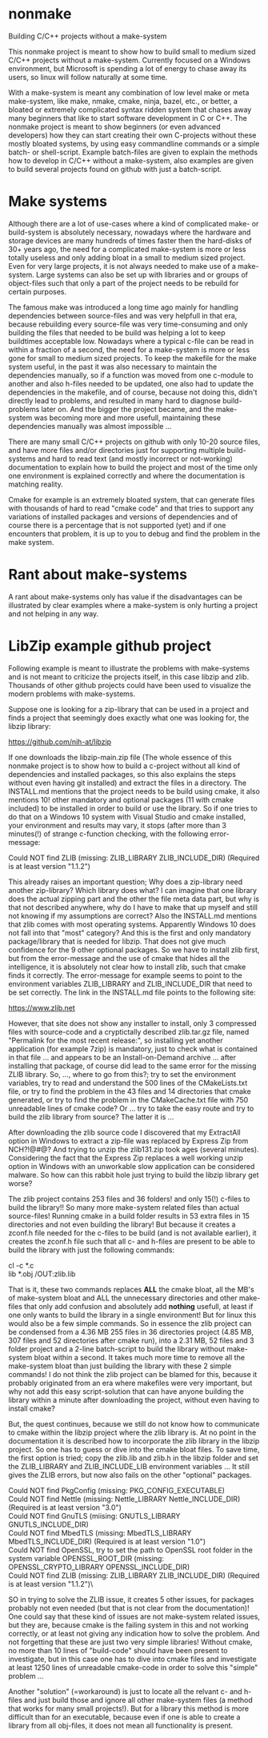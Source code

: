 # nonmake
Building C/C++ projects without a make-system

This nonmake project is meant to show how to build small to medium sized C/C++ projects without a make-system. Currently focused on a Windows environment, but Microsoft is spending a lot of energy to chase away its users, so linux will follow naturally at some time.

With a make-system is meant any combination of low level make or meta make-system, like make, nmake, cmake, ninja, bazel, etc., or better, a bloated or extremely complicated syntax ridden system that chases away many beginners that like to start software development in C or C++. The nonmake project is meant to show beginners (or even advanced developers) how they can start creating their own C-projects without these mostly bloated systems, by using easy commandline commands or a simple batch- or shell-script. Example batch-files are given to explain the methods how to develop in C/C++ without a make-system, also examples are given to build several projects found on github with just a batch-script.

# Make systems

Although there are a lot of use-cases where a kind of complicated make- or build-system is absolutely necessary, nowadays where the hardware and storage devices are many hundreds of times faster then the hard-disks of 30+ years ago, the need for a complicated make-system is more or less totally useless and only adding bloat in a small to medium sized project. Even for very large projects, it is not always needed to make use of a make-system. Large systems can also be set up with libraries and or groups of object-files such that only a part of the project needs to be rebuild for certain purposes.

The famous make was introduced a long time ago mainly for handling dependencies between source-files and was very helpfull in that era, because rebuilding every source-file was very time-consuming and only building the files that needed to be build was helping a lot to keep buildtimes acceptable low. Nowadays where a typical c-file can be read in within a fraction of a second, the need for a make-system is more or less gone for small to medium sized projects. To keep the makefile for the make system useful, in the past it was also necessary to maintain the dependencies manually, so if a function was moved from one c-module to another and also h-files needed to be updated, one also had to update the dependencies in the makefile, and of course, because not doing this, didn't directly lead to problems, and resulted in many hard to diagnose build-problems later on. And the bigger the project became, and the make-system was becoming more and more usefull, maintaining these dependencies manually was almost impossible ...

There are many small C/C++ projects on github with only 10-20 source files, and have more files and/or directories just for supporting multiple build-systems and hard to read text (and mostly incorrect or not-working) documentation to explain how to build the project and most of the time only one environment is explained correctly and where the documentation is matching reality.

Cmake for example is an extremely bloated system, that can generate files with thousands of hard to read "cmake code" and that tries to support any variations of installed packages and versions of dependencies and of course there is a percentage that is not supported (yet) and if one encounters that problem, it is up to you to debug and find the problem in the make system.

# Rant about make-systems

A rant about make-systems only has value if the disadvantages can be illustrated by clear examples where a make-system is only hurting a project and not helping in any way.

# LibZip example github project

Following example is meant to illustrate the problems with make-systems and is not meant to criticize the projects itself, in this case libzip and zlib. Thousands of other github projects could have been used to visualize the modern problems with make-systems.

Suppose one is looking for a zip-library that can be used in a project and finds a project that seemingly does exactly what one was looking for, the libzip library:

https://github.com/nih-at/libzip

If one downloads the libzip-main.zip file (The whole essence of this nonmake project is to show how to build a c-project without all kind of dependencies and installed packages, so this also explains the steps without even having git installed) and extract the files in a directory. The INSTALL.md mentions that the project needs to be build using cmake, it also mentions 10! other mandatory and optional packages (11 with cmake included) to be installed in order to build or use the library. So if one tries to do that on a Windows 10 system with Visual Studio and cmake installed, your environment and results may vary, it stops (after more than 3 minutes(!) of strange c-function checking, with the following error-message:

Could NOT find ZLIB (missing: ZLIB_LIBRARY ZLIB_INCLUDE_DIR)  (Required is at least version "1.1.2")

This already raises an important question; Why does a zip-library need another zip-library? Which library does what? I can imagine that one library does the actual zipping part and the other the file meta data part, but why is that not described anywhere, why do I have to make that up myself and still not knowing if my assumptions are correct? Also the INSTALL.md mentions that zlib comes with most operating systems. Apparently Windows 10 does not fall into that "most" category? And this is the first and only mandatory package/library that is needed for libzip. That does not give much confidence for the 9 other optional packages. So we have to install zlib first, but from the error-message and the use of cmake that hides all the intelligence, it is absolutely not clear how to install zlib, such that cmake finds it correctly. The error-message for example seems to point to the environment variables ZLIB_LIBRARY and ZLIB_INCLUDE_DIR that need to be set correctly. The link in the INSTALL.md file points to the following site:

https://www.zlib.net

However, that site does not show any installer to install, only 3 compressed files with source-code and a cryptictally described zlib.tar.gz file, named "Permalink for the most recent release:", so installing yet another application (for example 7zip) is mandatory, just to check what is contained in that file ... and appears to be an Install-on-Demand archive ... after installing that package, of course did lead to the same error for the missing ZLIB library. So, ..., where to go from this?; try to set the environment variables, try to read and understand the 500 lines of the CMakeLists.txt file, or try to find the problem in the 43 files and 14 directories that cmake generated, or try to find the problem in the CMakeCache.txt file with 750 unreadable lines of cmake code? Or ... try to take the easy route and try to build the zlib library from source? The latter it is ...

After downloading the zlib source code I discovered that my ExtractAll option in Windows to extract a zip-file was replaced by Express Zip from NCH?!@#@? And trying to unzip the zlib131.zip took ages (several minutes). Considering the fact that the Express Zip replaces a well working unzip option in Windows with an unworkable slow application can be considered malware. So how can this rabbit hole just trying to build the libzip library get worse?

The zlib project contains 253 files and 36 folders! and only 15(!) c-files to build the library!! So many more make-system related files than actual source-files! Running cmake in a build folder results in 53 extra files in 15 directories and not even building the library! But because it creates a zconf.h file needed for the c-files to be build (and is not available earlier), it creates the zconf.h file such that all c- and h-files are present to be able to build the library with just the following commands:

cl -c *.c\
lib *.obj /OUT:zlib.lib

That is it, these two commands replaces **ALL** the cmake bloat, all the MB's of make-system bloat and ALL the unnecessary directories and other make-files that only add confusion and absolutely add **nothing** usefull, at least if one only wants to build the library in a single environment! But for linux this would also be a few simple commands. So in essence the zlib project can be condensed from a 4.36 MB 255 files in 36 directories project (4.85 MB, 307 files and 52 directories after cmake run), into a 2.31 MB, 52 files and 3 folder project and a 2-line batch-script to build the library without make-system bloat within a second. It takes much more time to remove all the make-system bloat than just building the library with these 2 simple commands! I do not think the zlib project can be blamed for this, because it probably originated from an era where makefiles were very important, but why not add this easy script-solution that can have anyone building the library within a minute after downloading the project, without even having to install cmake?

But, the quest continues, because we still do not know how to communicate to cmake within the libzip project where the zlib library is. At no point in the documentation it is described how to incorporate the zlib library in the libzip project. So one has to guess or dive into the cmake bloat files. To save time, the first option is tried; copy the zlib.lib and zlib.h in the libzip folder and set the ZLIB_LIBRARY and ZLIB_INCLUDE_LIB environment variables ... It still gives the ZLIB errors, but now also fails on the other "optional" packages.

Could NOT find PkgConfig (missing: PKG_CONFIG_EXECUTABLE)\
Could NOT find Nettle (missing: Nettle_LIBRARY Nettle_INCLUDE_DIR) (Required is at least version "3.0")\
Could NOT find GnuTLS (miising: GNUTLS_LIBRARY GNUTLS_INCLUDE_DIR)\
Could NOT find MbedTLS (missing: MbedTLS_LIBRARY MbedTLS_INCLUDE_DIR) (Required is at least version "1.0")\
Could NOT find OpenSSL, try to set the path to OpenSSL root folder in the system variable OPENSSL_ROOT_DIR (missing: OPENSSL_CRYPTO_LIBRARY OPENSSL_INCLUDE_DIR)\
Could NOT find ZLIB (missing: ZLIB_LIBRARY ZLIB_INCLUDE_DIR)  (Required is at least version "1.1.2")\

SO in trying to solve the ZLIB issue, it creates 5 other issues, for packages probably not even needed (but that is not clear from the documentation)! One could say that these kind of issues are not make-system related issues, but they are, because cmake is the failing system in this and not working correctly, or at least not giving any indication how to solve the problem. And not forgetting that these are just two very simple libraries! Without cmake, no more than 10 lines of "build-code" should have been present to investigate, but in this case one has to dive into cmake files and investigate at least 1250 lines of unreadable cmake-code in order to solve this "simple" problem ...

Another "solution" (=workaround) is just to locate all the relvant c- and h-files and just build those and ignore all other make-system files (a method that works for many small projects!). But for a library this method is more difficult than for an executable, because even if one is able to create a library from all obj-files, it does not mean all functionality is present.
